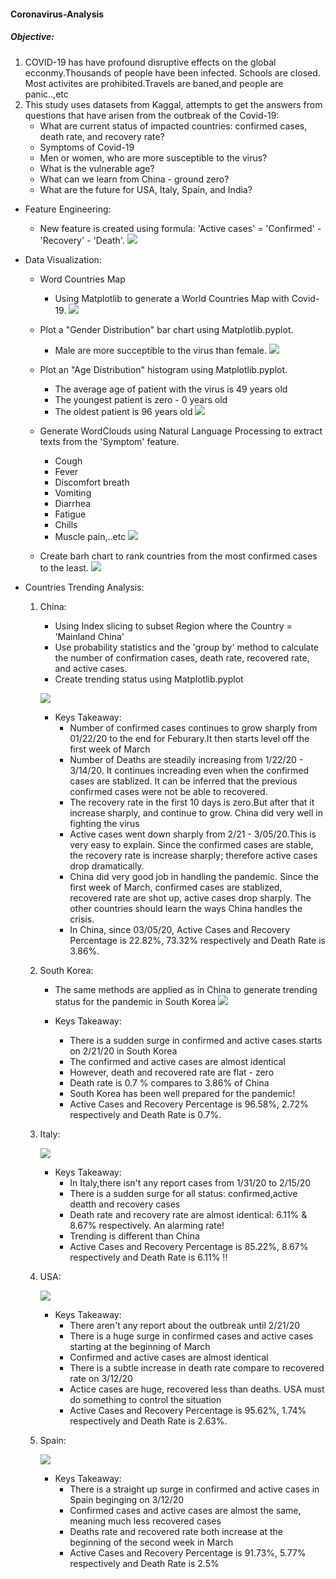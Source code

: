 #### Coronavirus-Analysis
#####  Objective:
1. COVID-19 has have profound disruptive effects on the global ecconmy.Thousands of people have been infected. Schools are closed. Most activites are prohibited.Travels are baned,and people are panic..,etc
2. This study uses datasets from Kaggal, attempts to get the answers from questions that have arisen from the outbreak of the Covid-19:
    * What are current status of impacted countries: confirmed cases, death rate, and recovery rate?
    * Symptoms of Covid-19
    * Men or women, who are more susceptible to the virus?
    * What is the vulnerable age?
    * What can we learn from China - ground zero?
    * What are the future for USA, Italy, Spain, and India?

* Feature Engineering:
    * New feature is created using formula: 'Active cases' = 'Confirmed' - 'Recovery' - 'Death'.
    ![](Image/CountriesWithCovid19_df.png)

* Data Visualization:
    
    * Word Countries Map
        * Using Matplotlib to generate a World Countries Map with Covid-19.
        ![](Image/CountriesWithCovid19.png)
    
    * Plot a "Gender Distribution" bar chart using Matplotlib.pyplot.
        * Male are more succeptible to the virus than female.
        ![](Image/GenderDistribution.png)
    
    * Plot an "Age Distribution" histogram using Matplotlib.pyplot.
        * The average age of patient with the virus is 49 years old
        * The youngest patient is zero - 0 years old
        * The oldest patient is 96 years old
        ![](Image/ageDistribution.png)
    
    * Generate WordClouds using Natural Language Processing to extract texts from the 'Symptom' feature.
        * Cough
        * Fever
        * Discomfort breath
        * Vomiting
        * Diarrhea
        * Fatigue
        * Chills
        * Muscle pain,..etc
        ![](Image/Covid-19Symptom.png)
    
    * Create barh chart to rank countries from the most confirmed cases to the least.
        ![](Image/Covid-19CasesperCountry.png)

* Countries Trending Analysis:
    
    1. China:
        - Using Index slicing to subset Region where the Country = 'Mainland China'
        - Use probability statistics and the 'group by' method to calculate the       number of confirmation cases, death rate, recovered rate, and active cases.
        - Create trending status using Matplotlib.pyplot
        
        ![](Image/TrendInChina.png)
        
        - Keys Takeaway:
            * Number of confirmed cases continues to grow sharply from 01/22/20 to the end for Feburary.It then starts level off the first week of March
            * Number of Deaths are steadily increasing from 1/22/20 - 3/14/20. It continues increading even when the confirmed cases are stablized. It can be inferred that the previous confirmed cases were not be able to recovered.
            * The recovery rate in the first 10 days is zero.But after that it increase sharply, and continue to grow. China did very well in fighting the virus
            * Active cases went down sharply from 2/21 - 3/05/20.This is very easy to explain. Since the confirmed cases are stable, the recovery rate is increase sharply; therefore active cases drop dramatically.
            * China did very good job in handling the pandemic. Since the first week of March, confirmed cases are stablized, recovered rate are shot up, active cases drop sharply. The other countries should learn the ways China handles the crisis.
            * In China, since 03/05/20, Active Cases and Recovery Percentage is 22.82%, 73.32% respectively and Death Rate is 3.86%.
    
    2. South Korea:
       
       - The same methods are applied as in China to generate trending status for the pandemic in South Korea
        ![](Image/TrendInSKorea.png)
        
        - Keys Takeaway:
            * There is a sudden surge in confirmed and active cases starts on 2/21/20 in South Korea
            * The confirmed and active cases are almost identical
            * However, death and recovered rate are flat - zero
            * Death rate is 0.7 % compares to 3.86% of China
            * South Korea has been well prepared for the pandemic!
            * Active Cases and Recovery Percentage is 96.58%, 2.72% respectively and Death Rate is 0.7%.
    
    3. Italy:
        
        ![](Image/TrendInItaly.png)
        
        - Keys Takeaway:
            * In Italy,there isn't any report cases from 1/31/20 to 2/15/20
            * There is a sudden surge for all status: confirmed,active deatth and recovery cases
            * Death rate and recovery rate are almost identical: 6.11% & 8.67% respectively. An alarming rate!
            * Trending is different than China
            * Active Cases and Recovery Percentage is 85.22%, 8.67% respectively and Death Rate is 6.11% !!
    
    4. USA:
        
        ![](Image/TrendInUSA.png)
        
        - Keys Takeaway:
            * There aren't any report about the outbreak until 2/21/20
            * There is a huge surge in confirmed cases and active cases starting at the beginning of March
            * Confirmed and active cases are almost identical
            * There is a subtle increase in death rate compare to recovered rate on 3/12/20
            * Actice cases are huge, recovered less than deaths. USA must do something to control the situation
            *  Active Cases and Recovery Percentage is 95.62%, 1.74% respectively and Death Rate is 2.63%.
    
    5. Spain:
        
        ![](Image/TrendInSpain.png)
        
        - Keys Takeaway:
            * There is a straight up surge in confirmed and active cases in Spain beginging on 3/12/20
            * Confirmed cases and active cases are almost the same, meaning much less recovered cases
            * Deaths rate and recovered rate both increase at the beginning of the second week in March
            * Active Cases and Recovery Percentage is 91.73%, 5.77% respectively and Death Rate is 2.5%
      
    

    
    
    
  